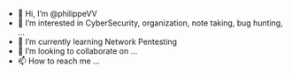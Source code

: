 - 👋 Hi, I’m @philippeVV
- 👀 I’m interested in CyberSecurity, organization, note taking, bug hunting, ...
- 🌱 I’m currently learning Network Pentesting
- 💞️ I’m looking to collaborate on ...
- 📫 How to reach me ...

<!---
philippeVV/philippeVV is a ✨ special ✨ repository because its `README.md` (this file) appears on your GitHub profile.
You can click the Preview link to take a look at your changes.
--->

